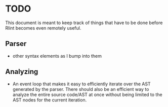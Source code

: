 # TODO

This document is meant to keep track of things that have to be done before
Rlint becomes even remotely useful.

## Parser

* other syntax elements as I bump into them

## Analyzing

* An event loop that makes it easy to efficiently iterate over the AST
  generated by the parser. There should also be an efficient way to analyze the
  entire source code/AST at once without being limited to the AST nodes for the
  current iteration.

